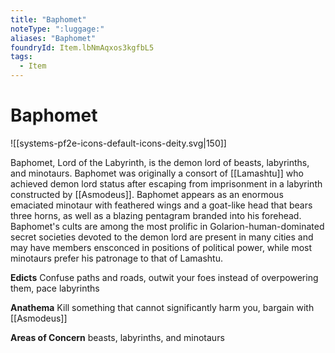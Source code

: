 ```yaml
---
title: "Baphomet"
noteType: ":luggage:"
aliases: "Baphomet"
foundryId: Item.lbNmAqxos3kgfbL5
tags:
  - Item
---
```


# Baphomet
![[systems-pf2e-icons-default-icons-deity.svg|150]]

Baphomet, Lord of the Labyrinth, is the demon lord of beasts, labyrinths, and minotaurs. Baphomet was originally a consort of [[Lamashtu]] who achieved demon lord status after escaping from imprisonment in a labyrinth constructed by [[Asmodeus]]. Baphomet appears as an enormous emaciated minotaur with feathered wings and a goat-like head that bears three horns, as well as a blazing pentagram branded into his forehead. Baphomet's cults are among the most prolific in Golarion-human-dominated secret societies devoted to the demon lord are present in many cities and may have members ensconced in positions of political power, while most minotaurs prefer his patronage to that of Lamashtu.

**Edicts** Confuse paths and roads, outwit your foes instead of overpowering them, pace labyrinths

**Anathema** Kill something that cannot significantly harm you, bargain with [[Asmodeus]]

**Areas of Concern** beasts, labyrinths, and minotaurs
